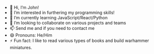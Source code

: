 - 👋 Hi, I’m John!
- 👀 I’m interested in furthering my programming skills!
- 🌱 I’m currently learning JavaScript/React/Python
- 💞️ I’m looking to collaborate on various projects and teams
- 📫 Send me and if you need to contact me
- 😄 Pronouns: He/Him
- ⚡ Fun fact: I like to read various types of books and build warhammer miniatures. 

<!---
jgrundy0/jgrundy0 is a ✨ special ✨ repository because its `README.md` (this file) appears on your GitHub profile.
You can click the Preview link to take a look at your changes.
--->
